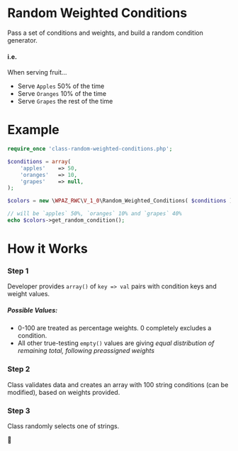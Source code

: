 # Random Weighted Conditions

Pass a set of conditions and weights, and build a random condition generator.

#### i.e.

When serving fruit... 
* Serve `Apples` 50% of the time
* Serve `Oranges` 10% of the time
* Serve `Grapes` the rest of the time

# Example

```php
require_once 'class-random-weighted-conditions.php';

$conditions = array(
	'apples'    => 50,
	'oranges'   => 10,
	'grapes'    => null,
);

$colors = new \WPAZ_RWC\V_1_0\Random_Weighted_Conditions( $conditions );

// will be `apples` 50%, `oranges` 10% and `grapes` 40%
echo $colors->get_random_condition();
```

# How it Works
### Step 1
Developer provides `array()` of `key => val` pairs with condition keys and weight values. 
##### Possible Values:
* 0-100 are treated as percentage weights. 0 completely excludes a condition.
* All other true-testing `empty()` values are giving _equal distribution of remaining total, following preassigned weights_

### Step 2
Class validates data and creates an array with 100 string conditions (can be modified), based on weights provided.

### Step 3
Class randomly selects one of strings.

:dancer:
